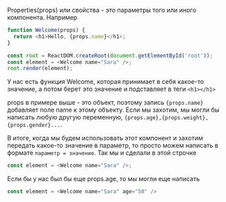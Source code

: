 Properties(props) или свойства - это параметры того или иного компонента. Например

```js
function Welcome(props) {
  return <h1>Hello, {props.name}</h1>;
}

const root = ReactDOM.createRoot(document.getElementById('root'));
const element = <Welcome name="Sara" />;
root.render(element);
```

У нас есть функция Welcome, которая принимает в себя  какое-то значение, а потом берет это значение и подставляет в теги `<h1></h1>`

props в примере выше - это объект, поэтому запись `{props.name}` добавляет поле name к этому объекту. Если мы захотим, мы могли бы написать любую другую переменную, `{props.age},{props.weight},{props.gender}...`.  

В итоге, когда мы будем использовать этот компонент и захотим передать какое-то значение в параметр, то просто можем написать в формате `параметр = значение`. Так мы и сделали в этой строчке

```js
const element = <Welcome name="Sara" />;
```

Если бы у нас был бы еще props.age, то мы могли еще написать 

```js
const element = <Welcome name="Sara" age="50" />
```


